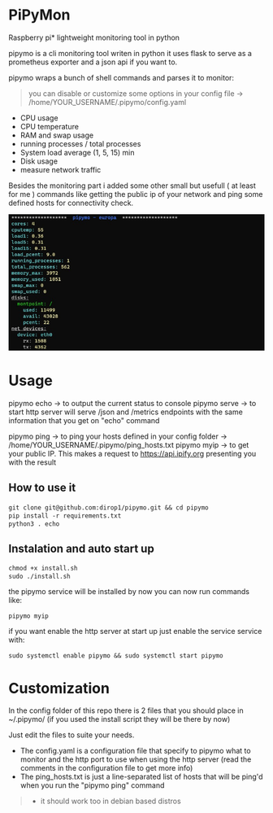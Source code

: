 # PiPyMon

Raspberry pi* lightweight monitoring tool in python

pipymo is a cli monitoring tool writen in python it uses flask to serve as a prometheus exporter and a json api if you want to. 

pipymo wraps a bunch of shell commands and parses it to monitor:

> you can disable or customize some options in your config file -> /home/YOUR_USERNAME/.pipymo/config.yaml

- CPU usage
- CPU temperature
- RAM and swap usage
- running processes / total processes
- System load average (1, 5, 15) min 
- Disk usage
- measure network traffic 

Besides the monitoring part i added some other small but usefull ( at least for me ) commands like getting the public ip of your network and ping some defined hosts for connectivity check.

![Raspberry pi monitoring cli usage](imgs/pipymo_echo_scs.jpg "'pipymo echo' example output")

# Usage

pipymo echo -> to output the current status to console
pipymo serve -> to start http server will serve /json and /metrics endpoints with the same information that you get on "echo" command

pipymo ping -> to ping your hosts defined in your config folder -> /home/YOUR_USERNAME/.pipymo/ping_hosts.txt
pipymo myip -> to get your public IP. This makes a request to https://api.ipify.org presenting you with the result


## How to use it 

```shell
git clone git@github.com:dirop1/pipymo.git && cd pipymo 
pip install -r requirements.txt
python3 . echo
```

## Instalation and auto start up

```shell
chmod +x install.sh
sudo ./install.sh
```
the pipymo service will be installed by now
you can now run commands like:

```shell
pipymo myip
```

if you want enable the http server at start up just enable the service service with:

```shell
sudo systemctl enable pipymo && sudo systemctl start pipymo
```

# Customization

In the config folder of this repo there is 2 files that you should place in ~/.pipymo/ (if you used the install script they will be there by now) 

Just edit the files to suite your needs.

- The config.yaml is a configuration file that specify to pipymo what to monitor and the http port to use when using the http server (read the comments in the configuration file to get more info)
- The ping_hosts.txt is just a line-separated list of hosts that will be ping'd when you run the "pipymo ping" command

> * it should work too in debian based distros